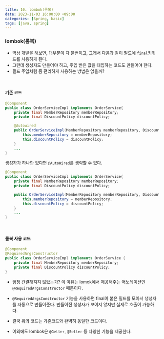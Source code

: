 ```yaml
---
title: 10. lombok(롬복)
date: 2023-11-03 16:00:00 +09:00
categories: [Spring, basic]
tags: [java, spring]
---
```


### lombok(롬복)

- 막상 개발을 해보면, 대부분이 다 불변이고, 그래서 다음과 같이 필드에 `final`키워드를 사용하게 된다.
- 그런데 생성자도 만들어야 하고, 주입 받은 값을 대입하는 코드도 만들어야 한다.
- 필드 주입처럼 좀 편리하게 사용하는 방법은 없을까?

<br/>

#### 기존 코드

```java
@Component
public class OrderServiceImpl implements OrderService{
    private final MemberRepository memberRepository;
    private final DiscountPolicy discountPolicy;

    @Autowired
    public OrderServiceImpl(MemberRepository memberRepository, DiscountPolicy discountPolicy){
        this.memberRepository = memberRepository;
        this.discountPolicy = discountPolicy;
    }
    ...
}
```

생성자가 하나만 있다면 `@AutoWired`를 생략할 수 있다.

```java
@Component
public class OrderServiceImpl implements OrderService{
    private final MemberRepository memberRepository;
    private final DiscountPolicy discountPolicy;

    public OrderServiceImpl(MemberRepository memberRepository, DiscountPolicy discountPolicy){
        this.memberRepository = memberRepository;
        this.discountPolicy = discountPolicy;
    }
    ...
}
```

<br/>

#### 롬복 사용 코드

```java
@Component
@RequiredArgsConstructor
public class OrderServiceImpl implements OrderService {
    private final MemberRepository memberRepository;
    private final DiscountPolicy discountPolicy;
}
```

- 엄청 간결해지지 않았는가? 이 이유는 lomok에서 제공해주는 어노테이션인 `@RequiredArgsConstructor` 때문이다.

- `@RequiredArgsConstructor` 기능을 사용하면 final이 붙은 필드를 모아서 생성자를 자동으로 만들어준다. 만들어진 생성자가 보이지 않지만 실제로 호출이 가능하다.

- 결국 위의 코드는 기존코드와 완벽히 동일한 코드이다.
- 이외에도 lombok은 `@Getter`, `@Setter` 등 다양한 기능을 제공한다.
